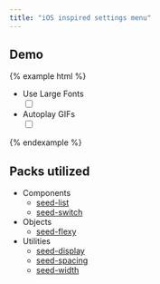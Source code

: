 ```yaml
---
title: "iOS inspired settings menu"
---
```


## Demo

{% example html %}
<div class="u-width-max-6@lg u-mrg-auto">
  <ul class="c-list c-list--bordered">
    <li class="u-pad-v-3">
      <div class="o-flexy">
        <div class="o-flexy__item">
          Use Large Fonts
        </div>
        <div class="o-flexy__item">
          <label class="c-switch c-switch--sm is-active u-d-block">
            <input type="checkbox">
            <span class="c-switch-toggle u-d-block"></span>
          </label>
        </div>
      </div>
    </li>
    <li class="u-pad-v-3">
      <div class="o-flexy">
        <div class="o-flexy__item">
          Autoplay GIFs
        </div>
        <div class="o-flexy__item">
          <label class="c-switch c-switch--sm u-d-block">
            <input type="checkbox">
            <span class="c-switch-toggle c-switch--sm u-d-block"></span>
          </label>
        </div>
      </div>
    </li>
  </ul>
</div>
{% endexample %}


## Packs utilized

* Components
  * [seed-list](/seed/packs/seed-list)
  * [seed-switch](/seed/packs/seed-switch)
* Objects
  * [seed-flexy](/seed/packs/seed-flexy)
* Utilities
  * [seed-display](/seed/packs/seed-display)
  * [seed-spacing](/seed/packs/seed-spacing)
  * [seed-width](/seed/packs/seed-width)
